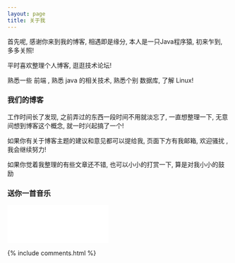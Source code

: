 ```yaml
---
layout: page
title: 关于我 
---
```

<p>
首先呢, 感谢你来到我的博客, 相遇即是缘分, 本人是一只Java程序猿, 初来乍到, 多多关照!
<p>
平时喜欢整理个人博客, 逛逛技术论坛!
<p>
熟悉一些 前端 , 熟悉 java 的相关技术, 熟悉个别 数据库, 了解 Linux!
<p>

<h3> 我们的博客 </h3>

<p>
工作时间长了发现, 之前弄过的东西一段时间不用就淡忘了, 一直想整理一下, 无意间想到博客这个概念, 就一时兴起搞了一个!
<p>
如果你有关于博客主题的建议和意见都可以提给我, 页面下方有我邮箱, 欢迎骚扰 ,我会继续努力!
<p>
如果你觉着我整理的有些文章还不错, 也可以小小的打赏一下, 算是对我小小的鼓励
<p> 

<h3> 送你一首音乐 </h3>

<iframe frameborder="no" border="0" marginwidth="0" marginheight="0" width="230" height="86" src="//music.163.com/outchain/player?type=2&id=97124&auto=1&height=66"></iframe> 


{% include comments.html %}

